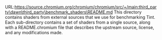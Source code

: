 URL:https://source.chromium.org/chromium/chromium/src/+/main:third_party\dawn\third_party\benchmark_shaders\README.md
This directory contains shaders from external sources that we use for
benchmarking Tint. Each sub-directory contains a set of shaders from a
single source, along with a README.chromium file that describes the
upstream source, license, and any modifications made.

